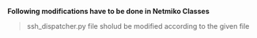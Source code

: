 **Following modifications have to be done in Netmiko Classes**

>ssh_dispatcher.py file sholud be modified according to the given file



